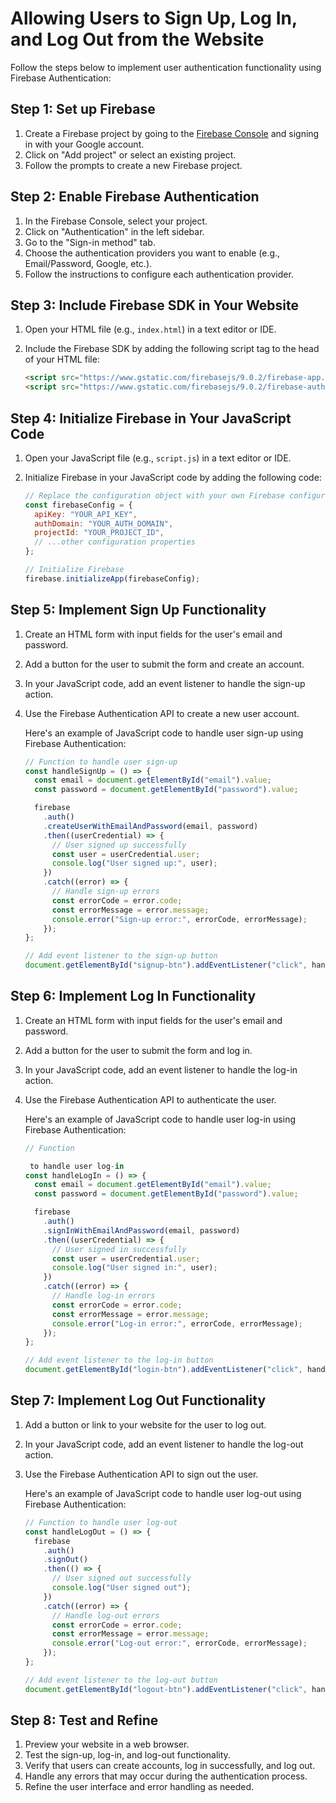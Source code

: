 
#  Allowing Users to Sign Up, Log In, and Log Out from the Website

Follow the steps below to implement user authentication functionality using Firebase Authentication:

## Step 1: Set up Firebase

1. Create a Firebase project by going to the [Firebase Console](https://console.firebase.google.com/) and signing in with your Google account.
2. Click on "Add project" or select an existing project.
3. Follow the prompts to create a new Firebase project.

## Step 2: Enable Firebase Authentication

1. In the Firebase Console, select your project.
2. Click on "Authentication" in the left sidebar.
3. Go to the "Sign-in method" tab.
4. Choose the authentication providers you want to enable (e.g., Email/Password, Google, etc.).
5. Follow the instructions to configure each authentication provider.

## Step 3: Include Firebase SDK in Your Website

1. Open your HTML file (e.g., `index.html`) in a text editor or IDE.
2. Include the Firebase SDK by adding the following script tag to the head of your HTML file:

    ```html
    <script src="https://www.gstatic.com/firebasejs/9.0.2/firebase-app.js"></script>
    <script src="https://www.gstatic.com/firebasejs/9.0.2/firebase-auth.js"></script>
    ```

## Step 4: Initialize Firebase in Your JavaScript Code

1. Open your JavaScript file (e.g., `script.js`) in a text editor or IDE.
2. Initialize Firebase in your JavaScript code by adding the following code:

    ```javascript
    // Replace the configuration object with your own Firebase configuration
    const firebaseConfig = {
      apiKey: "YOUR_API_KEY",
      authDomain: "YOUR_AUTH_DOMAIN",
      projectId: "YOUR_PROJECT_ID",
      // ...other configuration properties
    };
    
    // Initialize Firebase
    firebase.initializeApp(firebaseConfig);
    ```

## Step 5: Implement Sign Up Functionality

1. Create an HTML form with input fields for the user's email and password.
2. Add a button for the user to submit the form and create an account.
3. In your JavaScript code, add an event listener to handle the sign-up action.
4. Use the Firebase Authentication API to create a new user account.

    Here's an example of JavaScript code to handle user sign-up using Firebase Authentication:
    
    ```javascript
    // Function to handle user sign-up
    const handleSignUp = () => {
      const email = document.getElementById("email").value;
      const password = document.getElementById("password").value;
    
      firebase
        .auth()
        .createUserWithEmailAndPassword(email, password)
        .then((userCredential) => {
          // User signed up successfully
          const user = userCredential.user;
          console.log("User signed up:", user);
        })
        .catch((error) => {
          // Handle sign-up errors
          const errorCode = error.code;
          const errorMessage = error.message;
          console.error("Sign-up error:", errorCode, errorMessage);
        });
    };
    
    // Add event listener to the sign-up button
    document.getElementById("signup-btn").addEventListener("click", handleSignUp);
    ```

## Step 6: Implement Log In Functionality

1. Create an HTML form with input fields for the user's email and password.
2. Add a button for the user to submit the form and log in.
3. In your JavaScript code, add an event listener to handle the log-in action.
4. Use the Firebase Authentication API to authenticate the user.

    Here's an example of JavaScript code to handle user log-in using Firebase Authentication:
    
    ```javascript
    // Function
    
     to handle user log-in
    const handleLogIn = () => {
      const email = document.getElementById("email").value;
      const password = document.getElementById("password").value;
    
      firebase
        .auth()
        .signInWithEmailAndPassword(email, password)
        .then((userCredential) => {
          // User signed in successfully
          const user = userCredential.user;
          console.log("User signed in:", user);
        })
        .catch((error) => {
          // Handle log-in errors
          const errorCode = error.code;
          const errorMessage = error.message;
          console.error("Log-in error:", errorCode, errorMessage);
        });
    };
    
    // Add event listener to the log-in button
    document.getElementById("login-btn").addEventListener("click", handleLogIn);
    ```

## Step 7: Implement Log Out Functionality

1. Add a button or link to your website for the user to log out.
2. In your JavaScript code, add an event listener to handle the log-out action.
3. Use the Firebase Authentication API to sign out the user.

    Here's an example of JavaScript code to handle user log-out using Firebase Authentication:
    
    ```javascript
    // Function to handle user log-out
    const handleLogOut = () => {
      firebase
        .auth()
        .signOut()
        .then(() => {
          // User signed out successfully
          console.log("User signed out");
        })
        .catch((error) => {
          // Handle log-out errors
          const errorCode = error.code;
          const errorMessage = error.message;
          console.error("Log-out error:", errorCode, errorMessage);
        });
    };
    
    // Add event listener to the log-out button
    document.getElementById("logout-btn").addEventListener("click", handleLogOut);
    ```

## Step 8: Test and Refine

1. Preview your website in a web browser.
2. Test the sign-up, log-in, and log-out functionality.
3. Verify that users can create accounts, log in successfully, and log out.
4. Handle any errors that may occur during the authentication process.
5. Refine the user interface and error handling as needed.
